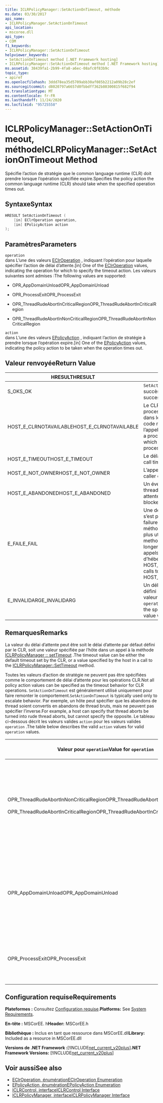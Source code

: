 ```yaml
---
title: ICLRPolicyManager::SetActionOnTimeout, méthode
ms.date: 03/30/2017
api_name:
- ICLRPolicyManager.SetActionOnTimeout
api_location:
- mscoree.dll
api_type:
- COM
f1_keywords:
- ICLRPolicyManager::SetActionOnTimeout
helpviewer_keywords:
- SetActionOnTimeout method [.NET Framework hosting]
- ICLRPolicyManager::SetActionOnTimeout method [.NET Framework hosting]
ms.assetid: 38439fa1-2b99-4fa8-a6ec-08afc0f83b9c
topic_type:
- apiref
ms.openlocfilehash: 3ddd78ea35d5709abb30af085b2212a09b28c2ef
ms.sourcegitcommit: d8020797a6657d0fbbdff362b80300815f682f94
ms.translationtype: MT
ms.contentlocale: fr-FR
ms.lasthandoff: 11/24/2020
ms.locfileid: "95725558"
---
```

# <a name="iclrpolicymanagersetactionontimeout-method"></a><span data-ttu-id="e721c-102">ICLRPolicyManager::SetActionOnTimeout, méthode</span><span class="sxs-lookup"><span data-stu-id="e721c-102">ICLRPolicyManager::SetActionOnTimeout Method</span></span>

<span data-ttu-id="e721c-103">Spécifie l’action de stratégie que le common language runtime (CLR) doit prendre lorsque l’opération spécifiée expire.</span><span class="sxs-lookup"><span data-stu-id="e721c-103">Specifies the policy action the common language runtime (CLR) should take when the specified operation times out.</span></span>  
  
## <a name="syntax"></a><span data-ttu-id="e721c-104">Syntaxe</span><span class="sxs-lookup"><span data-stu-id="e721c-104">Syntax</span></span>  
  
```cpp  
HRESULT SetActionOnTimeout (  
    [in] EClrOperation operation,  
    [in] EPolicyAction action  
);  
```  
  
## <a name="parameters"></a><span data-ttu-id="e721c-105">Paramètres</span><span class="sxs-lookup"><span data-stu-id="e721c-105">Parameters</span></span>  

 `operation`  
 <span data-ttu-id="e721c-106">dans L’une des valeurs [EClrOperation](eclroperation-enumeration.md) , indiquant l’opération pour laquelle spécifier l’action de délai d’attente.</span><span class="sxs-lookup"><span data-stu-id="e721c-106">[in] One of the [EClrOperation](eclroperation-enumeration.md) values, indicating the operation for which to specify the timeout action.</span></span> <span data-ttu-id="e721c-107">Les valeurs suivantes sont admises :</span><span class="sxs-lookup"><span data-stu-id="e721c-107">The following values are supported:</span></span>  
  
- <span data-ttu-id="e721c-108">OPR_AppDomainUnload</span><span class="sxs-lookup"><span data-stu-id="e721c-108">OPR_AppDomainUnload</span></span>  
  
- <span data-ttu-id="e721c-109">OPR_ProcessExit</span><span class="sxs-lookup"><span data-stu-id="e721c-109">OPR_ProcessExit</span></span>  
  
- <span data-ttu-id="e721c-110">OPR_ThreadRudeAbortInCriticalRegion</span><span class="sxs-lookup"><span data-stu-id="e721c-110">OPR_ThreadRudeAbortInCriticalRegion</span></span>  
  
- <span data-ttu-id="e721c-111">OPR_ThreadRudeAbortInNonCriticalRegion</span><span class="sxs-lookup"><span data-stu-id="e721c-111">OPR_ThreadRudeAbortInNonCriticalRegion</span></span>  
  
 `action`  
 <span data-ttu-id="e721c-112">dans L’une des valeurs [EPolicyAction](epolicyaction-enumeration.md) , indiquant l’action de stratégie à prendre lorsque l’opération expire.</span><span class="sxs-lookup"><span data-stu-id="e721c-112">[in] One of the [EPolicyAction](epolicyaction-enumeration.md) values, indicating the policy action to be taken when the operation times out.</span></span>  
  
## <a name="return-value"></a><span data-ttu-id="e721c-113">Valeur renvoyée</span><span class="sxs-lookup"><span data-stu-id="e721c-113">Return Value</span></span>  
  
|<span data-ttu-id="e721c-114">HRESULT</span><span class="sxs-lookup"><span data-stu-id="e721c-114">HRESULT</span></span>|<span data-ttu-id="e721c-115">Description</span><span class="sxs-lookup"><span data-stu-id="e721c-115">Description</span></span>|  
|-------------|-----------------|  
|<span data-ttu-id="e721c-116">S_OK</span><span class="sxs-lookup"><span data-stu-id="e721c-116">S_OK</span></span>|<span data-ttu-id="e721c-117">`SetActionOnTimeout` retourné avec succès.</span><span class="sxs-lookup"><span data-stu-id="e721c-117">`SetActionOnTimeout` returned successfully.</span></span>|  
|<span data-ttu-id="e721c-118">HOST_E_CLRNOTAVAILABLE</span><span class="sxs-lookup"><span data-stu-id="e721c-118">HOST_E_CLRNOTAVAILABLE</span></span>|<span data-ttu-id="e721c-119">Le CLR n’a pas été chargé dans un processus, ou le CLR est dans un État dans lequel il ne peut pas exécuter de code managé ou traiter correctement l’appel.</span><span class="sxs-lookup"><span data-stu-id="e721c-119">The CLR has not been loaded into a process, or the CLR is in a state in which it cannot run managed code or process the call successfully.</span></span>|  
|<span data-ttu-id="e721c-120">HOST_E_TIMEOUT</span><span class="sxs-lookup"><span data-stu-id="e721c-120">HOST_E_TIMEOUT</span></span>|<span data-ttu-id="e721c-121">Le délai d’attente de l’appel a expiré.</span><span class="sxs-lookup"><span data-stu-id="e721c-121">The call timed out.</span></span>|  
|<span data-ttu-id="e721c-122">HOST_E_NOT_OWNER</span><span class="sxs-lookup"><span data-stu-id="e721c-122">HOST_E_NOT_OWNER</span></span>|<span data-ttu-id="e721c-123">L’appelant ne possède pas le verrou.</span><span class="sxs-lookup"><span data-stu-id="e721c-123">The caller does not own the lock.</span></span>|  
|<span data-ttu-id="e721c-124">HOST_E_ABANDONED</span><span class="sxs-lookup"><span data-stu-id="e721c-124">HOST_E_ABANDONED</span></span>|<span data-ttu-id="e721c-125">Un événement a été annulé alors qu’un thread ou une fibre bloqué était en attente.</span><span class="sxs-lookup"><span data-stu-id="e721c-125">An event was canceled while a blocked thread or fiber was waiting on it.</span></span>|  
|<span data-ttu-id="e721c-126">E_FAIL</span><span class="sxs-lookup"><span data-stu-id="e721c-126">E_FAIL</span></span>|<span data-ttu-id="e721c-127">Une défaillance catastrophique inconnue s’est produite.</span><span class="sxs-lookup"><span data-stu-id="e721c-127">An unknown catastrophic failure occurred.</span></span> <span data-ttu-id="e721c-128">Une fois que la méthode a retourné E_FAIL, le CLR n’est plus utilisable dans le processus.</span><span class="sxs-lookup"><span data-stu-id="e721c-128">After a method returns E_FAIL, the CLR is no longer usable within the process.</span></span> <span data-ttu-id="e721c-129">Les appels suivants aux méthodes d’hébergement retournent HOST_E_CLRNOTAVAILABLE.</span><span class="sxs-lookup"><span data-stu-id="e721c-129">Subsequent calls to hosting methods return HOST_E_CLRNOTAVAILABLE.</span></span>|  
|<span data-ttu-id="e721c-130">E_INVALIDARG</span><span class="sxs-lookup"><span data-stu-id="e721c-130">E_INVALIDARG</span></span>|<span data-ttu-id="e721c-131">Un délai d’expiration ne peut pas être défini pour le spécifié `operation` , ou une valeur non valide a été fournie pour `operation` .</span><span class="sxs-lookup"><span data-stu-id="e721c-131">A timeout cannot be set for the specified `operation`, or an invalid value was supplied for `operation`.</span></span>|  
  
## <a name="remarks"></a><span data-ttu-id="e721c-132">Remarques</span><span class="sxs-lookup"><span data-stu-id="e721c-132">Remarks</span></span>  

 <span data-ttu-id="e721c-133">La valeur du délai d’attente peut être soit le délai d’attente par défaut défini par le CLR, soit une valeur spécifiée par l’hôte dans un appel à la méthode [ICLRPolicyManager :: setTimeout](iclrpolicymanager-settimeout-method.md) .</span><span class="sxs-lookup"><span data-stu-id="e721c-133">The timeout value can be either the default timeout set by the CLR, or a value specified by the host in a call to the [ICLRPolicyManager::SetTimeout](iclrpolicymanager-settimeout-method.md) method.</span></span>  
  
 <span data-ttu-id="e721c-134">Toutes les valeurs d’action de stratégie ne peuvent pas être spécifiées comme le comportement de délai d’attente pour les opérations CLR.</span><span class="sxs-lookup"><span data-stu-id="e721c-134">Not all policy action values can be specified as the timeout behavior for CLR operations.</span></span> <span data-ttu-id="e721c-135">`SetActionOnTimeout` est généralement utilisé uniquement pour faire remonter le comportement.</span><span class="sxs-lookup"><span data-stu-id="e721c-135">`SetActionOnTimeout` is typically used only to escalate behavior.</span></span> <span data-ttu-id="e721c-136">Par exemple, un hôte peut spécifier que les abandons de thread soient convertis en abandons de thread bruts, mais ne peuvent pas spécifier l’inverse.</span><span class="sxs-lookup"><span data-stu-id="e721c-136">For example, a host can specify that thread aborts be turned into rude thread aborts, but cannot specify the opposite.</span></span> <span data-ttu-id="e721c-137">Le tableau ci-dessous décrit les valeurs valides `action` pour les valeurs valides `operation` .</span><span class="sxs-lookup"><span data-stu-id="e721c-137">The table below describes the valid `action` values for valid `operation` values.</span></span>  
  
|<span data-ttu-id="e721c-138">Valeur pour `operation`</span><span class="sxs-lookup"><span data-stu-id="e721c-138">Value for `operation`</span></span>|<span data-ttu-id="e721c-139">Valeurs valides pour `action`</span><span class="sxs-lookup"><span data-stu-id="e721c-139">Valid values for `action`</span></span>|  
|---------------------------|-------------------------------|  
|<span data-ttu-id="e721c-140">OPR_ThreadRudeAbortInNonCriticalRegion</span><span class="sxs-lookup"><span data-stu-id="e721c-140">OPR_ThreadRudeAbortInNonCriticalRegion</span></span><br /><br /> <span data-ttu-id="e721c-141">OPR_ThreadRudeAbortInCriticalRegion</span><span class="sxs-lookup"><span data-stu-id="e721c-141">OPR_ThreadRudeAbortInCriticalRegion</span></span>|<span data-ttu-id="e721c-142">- eRudeAbortThread</span><span class="sxs-lookup"><span data-stu-id="e721c-142">-   eRudeAbortThread</span></span><br /><span data-ttu-id="e721c-143">- eUnloadAppDomain</span><span class="sxs-lookup"><span data-stu-id="e721c-143">-   eUnloadAppDomain</span></span><br /><span data-ttu-id="e721c-144">- eRudeUnloadAppDomain</span><span class="sxs-lookup"><span data-stu-id="e721c-144">-   eRudeUnloadAppDomain</span></span><br /><span data-ttu-id="e721c-145">- eExitProcess</span><span class="sxs-lookup"><span data-stu-id="e721c-145">-   eExitProcess</span></span><br /><span data-ttu-id="e721c-146">- eFastExitProcess</span><span class="sxs-lookup"><span data-stu-id="e721c-146">-   eFastExitProcess</span></span><br /><span data-ttu-id="e721c-147">- eRudeExitProcess</span><span class="sxs-lookup"><span data-stu-id="e721c-147">-   eRudeExitProcess</span></span><br /><span data-ttu-id="e721c-148">- eDisableRuntime</span><span class="sxs-lookup"><span data-stu-id="e721c-148">-   eDisableRuntime</span></span>|  
|<span data-ttu-id="e721c-149">OPR_AppDomainUnload</span><span class="sxs-lookup"><span data-stu-id="e721c-149">OPR_AppDomainUnload</span></span>|<span data-ttu-id="e721c-150">- eUnloadAppDomain</span><span class="sxs-lookup"><span data-stu-id="e721c-150">-   eUnloadAppDomain</span></span><br /><span data-ttu-id="e721c-151">- eRudeUnloadAppDomain</span><span class="sxs-lookup"><span data-stu-id="e721c-151">-   eRudeUnloadAppDomain</span></span><br /><span data-ttu-id="e721c-152">- eExitProcess</span><span class="sxs-lookup"><span data-stu-id="e721c-152">-   eExitProcess</span></span><br /><span data-ttu-id="e721c-153">- eFastExitProcess</span><span class="sxs-lookup"><span data-stu-id="e721c-153">-   eFastExitProcess</span></span><br /><span data-ttu-id="e721c-154">- eRudeExitProcess</span><span class="sxs-lookup"><span data-stu-id="e721c-154">-   eRudeExitProcess</span></span><br /><span data-ttu-id="e721c-155">- eDisableRuntime</span><span class="sxs-lookup"><span data-stu-id="e721c-155">-   eDisableRuntime</span></span>|  
|<span data-ttu-id="e721c-156">OPR_ProcessExit</span><span class="sxs-lookup"><span data-stu-id="e721c-156">OPR_ProcessExit</span></span>|<span data-ttu-id="e721c-157">- eExitProcess</span><span class="sxs-lookup"><span data-stu-id="e721c-157">-   eExitProcess</span></span><br /><span data-ttu-id="e721c-158">- eFastExitProcess</span><span class="sxs-lookup"><span data-stu-id="e721c-158">-   eFastExitProcess</span></span><br /><span data-ttu-id="e721c-159">- eRudeExitProcess</span><span class="sxs-lookup"><span data-stu-id="e721c-159">-   eRudeExitProcess</span></span><br /><span data-ttu-id="e721c-160">- eDisableRuntime</span><span class="sxs-lookup"><span data-stu-id="e721c-160">-   eDisableRuntime</span></span>|  
  
## <a name="requirements"></a><span data-ttu-id="e721c-161">Configuration requise</span><span class="sxs-lookup"><span data-stu-id="e721c-161">Requirements</span></span>  

 <span data-ttu-id="e721c-162">**Plateformes :** Consultez [Configuration requise](../../get-started/system-requirements.md).</span><span class="sxs-lookup"><span data-stu-id="e721c-162">**Platforms:** See [System Requirements](../../get-started/system-requirements.md).</span></span>  
  
 <span data-ttu-id="e721c-163">**En-tête :** MSCorEE. h</span><span class="sxs-lookup"><span data-stu-id="e721c-163">**Header:** MSCorEE.h</span></span>  
  
 <span data-ttu-id="e721c-164">**Bibliothèque :** Inclus en tant que ressource dans MSCorEE.dll</span><span class="sxs-lookup"><span data-stu-id="e721c-164">**Library:** Included as a resource in MSCorEE.dll</span></span>  
  
 <span data-ttu-id="e721c-165">**Versions de .NET Framework :**[!INCLUDE[net_current_v20plus](../../../../includes/net-current-v20plus-md.md)]</span><span class="sxs-lookup"><span data-stu-id="e721c-165">**.NET Framework Versions:** [!INCLUDE[net_current_v20plus](../../../../includes/net-current-v20plus-md.md)]</span></span>  
  
## <a name="see-also"></a><span data-ttu-id="e721c-166">Voir aussi</span><span class="sxs-lookup"><span data-stu-id="e721c-166">See also</span></span>

- [<span data-ttu-id="e721c-167">EClrOperation, énumération</span><span class="sxs-lookup"><span data-stu-id="e721c-167">EClrOperation Enumeration</span></span>](eclroperation-enumeration.md)
- [<span data-ttu-id="e721c-168">EPolicyAction, énumération</span><span class="sxs-lookup"><span data-stu-id="e721c-168">EPolicyAction Enumeration</span></span>](epolicyaction-enumeration.md)
- [<span data-ttu-id="e721c-169">ICLRControl, interface</span><span class="sxs-lookup"><span data-stu-id="e721c-169">ICLRControl Interface</span></span>](iclrcontrol-interface.md)
- [<span data-ttu-id="e721c-170">ICLRPolicyManager, interface</span><span class="sxs-lookup"><span data-stu-id="e721c-170">ICLRPolicyManager Interface</span></span>](iclrpolicymanager-interface.md)
